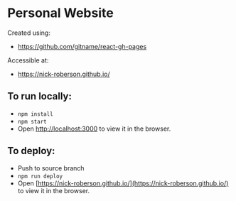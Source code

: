 # Personal Website

Created using:
- https://github.com/gitname/react-gh-pages

Accessible at:
- https://nick-roberson.github.io/

## To run locally:
- `npm install`
- `npm start`
- Open [http://localhost:3000](http://localhost:3000) to view it in the browser.

## To deploy:
- Push to source branch
- `npm run deploy`
- Open [https://nick-roberson.github.io/](https://nick-roberson.github.io/) to view it in the browser.
